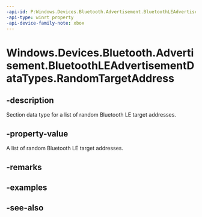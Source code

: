 ```yaml
---
-api-id: P:Windows.Devices.Bluetooth.Advertisement.BluetoothLEAdvertisementDataTypes.RandomTargetAddress
-api-type: winrt property
-api-device-family-note: xbox
---
```


<!-- Property syntax
public byte RandomTargetAddress { get; }
-->

# Windows.Devices.Bluetooth.Advertisement.BluetoothLEAdvertisementDataTypes.RandomTargetAddress

## -description
Section data type for a list of random Bluetooth LE target addresses.

## -property-value
A list of random Bluetooth LE target addresses.

## -remarks

## -examples

## -see-also
